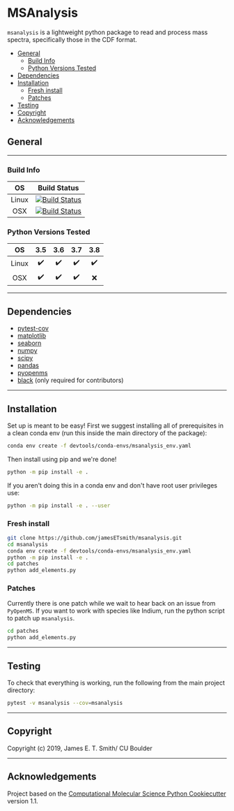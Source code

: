 # MSAnalysis

`msanalysis` is a lightweight python package to read and process mass spectra, specifically those in the CDF format.

  - [General](#general)
    - [Build Info](#build-info)
    - [Python Versions Tested](#python-versions-tested)
  - [Dependencies](#dependencies)
  - [Installation](#installation)
    - [Fresh install](#fresh-install)
    - [Patches](#patches)
  - [Testing](#testing)
  - [Copyright](#copyright)
  - [Acknowledgements](#acknowledgements)

## General
---

### Build Info
|  OS   |                                                           Build Status                                                            |
| :---: | :-------------------------------------------------------------------------------------------------------------------------------: |
| Linux | [![Build Status](https://travis-ci.com/jamesETsmith/MSAnalysis.svg?branch=master)](https://travis-ci.com/jamesETsmith/MSAnalysis) |
|  OSX  | [![Build Status](https://travis-ci.com/jamesETsmith/MSAnalysis.svg?branch=master)](https://travis-ci.com/jamesETsmith/MSAnalysis) |

### Python Versions Tested
|  OS   |        3.5         |        3.6         |        3.7         |        3.8         |
| :---: | :----------------: | :----------------: | :----------------: | :----------------: |
| Linux | :heavy_check_mark: | :heavy_check_mark: | :heavy_check_mark: | :heavy_check_mark: |
|  OSX  | :heavy_check_mark: | :heavy_check_mark: | :heavy_check_mark: |        :x:         |

<!-- |  |                                                              Windows                                                              | [![Build status](https://ci.appveyor.com/api/projects/status/onphhkq4828e2jiv/branch/master?svg=true)](https://ci.appveyor.com/project/jamesETsmith/msanalysis/branch/master) | | -->


---
## Dependencies

- [pytest-cov](https://docs.pytest.org/en/latest/)
- [matplotlib](https://matplotlib.org/)
- [seaborn](https://seaborn.pydata.org/)
- [numpy](https://numpy.org/)
- [scipy](https://www.scipy.org/)
- [pandas](https://pandas.pydata.org/)
- [pyopenms](https://pyopenms.readthedocs.io/en/latest/)
- [black](https://black.readthedocs.io/en/stable/) (only required for contributors)


---
## Installation

Set up is meant to be easy! First we suggest installing all of prerequisites in a clean conda env (run this inside the main directory of the package):

```bash
conda env create -f devtools/conda-envs/msanalysis_env.yaml
```

Then install using pip and we're done!

```bash
python -m pip install -e .
```

If you aren't doing this in a conda env and don't have root user privileges use:

```bash
python -m pip install -e . --user
```

### Fresh install

```bash
git clone https://github.com/jamesETsmith/msanalysis.git
cd msanalysis
conda env create -f devtools/conda-envs/msanalysis_env.yaml
python -m pip install -e .
cd patches
python add_elements.py
```

### Patches

Currently there is one patch while we wait to hear back on an issue from `PyOpenMS`.
If you want to work with species like Indium, run the python script to patch up `msanalysis`.

```bash
cd patches
python add_elements.py
```

---
## Testing

To check that everything is working, run the following from the main project directory:

```bash
pytest -v msanalysis --cov=msanalysis
```

---
## Copyright

Copyright (c) 2019, James E. T. Smith/ CU Boulder

---
## Acknowledgements
 
Project based on the 
[Computational Molecular Science Python Cookiecutter](https://github.com/molssi/cookiecutter-cms) version 1.1.
